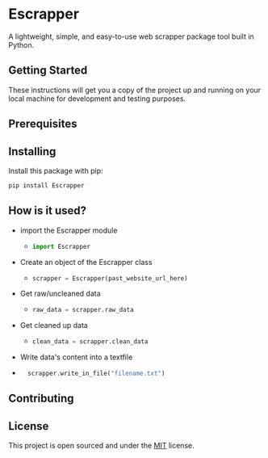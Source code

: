 # Escrapper
A lightweight, simple, and easy-to-use web scrapper package tool built in Python.

## Getting Started
These instructions will get you a copy of the project up and running on your local machine for development and testing purposes.

## Prerequisites

## Installing

Install this package with pip:

```python
pip install Escrapper

```

## How is it used?

  - import the Escrapper module
    - ```python
      import Escrapper
      ```
  - Create an object of the Escrapper class
    - ```python
      scrapper = Escrapper(past_website_url_here)
      ```

  - Get raw/uncleaned data
    - ```python
      raw_data = scrapper.raw_data
      ```
  - Get cleaned up data
    - ```python
      clean_data = scrapper.clean_data
      ```

  - Write data's content into a textfile
  - ```python
      scrapper.write_in_file("filename.txt")
    ```

## Contributing


## License
This project is open sourced and under the <a href="https://github.com/MediBoss/Escrapper/blob/master/LICENSE">MIT</a> license.
